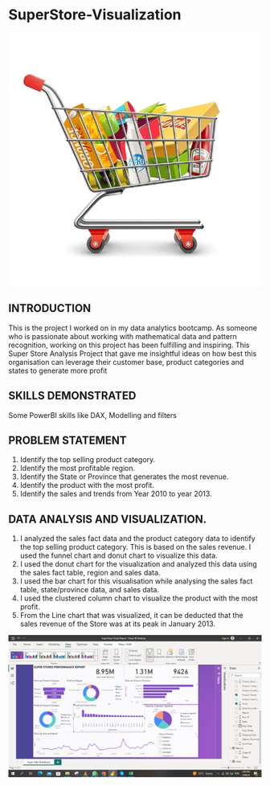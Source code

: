 # SuperStore-Visualization

![](https://github.com/Chiomamorah/SuperStore-Visualization/blob/main/shopping%20cart.jpg)

## INTRODUCTION
This is the project I worked on in my data analytics bootcamp. As someone who is passionate about working with mathematical data and pattern recognition, working on this project has been fulfilling and inspiring. This Super Store Analysis Project that gave me insightful ideas on how best this organisation can leverage their customer base, product categories and states to generate more profit

## SKILLS DEMONSTRATED
Some PowerBI skills like DAX, Modelling and filters

## PROBLEM STATEMENT
1. Identify the top selling product category.
2. Identify the most profitable region.
3. Identify the State or Province that generates the most revenue.
4. Identify the product with the most profit.
5. Identify the sales and trends from Year 2010 to year 2013.

## DATA ANALYSIS AND VISUALIZATION.
1. I analyzed the sales fact data and the product category data to identify the top selling product category. This is based on the sales revenue. I used the funnel chart and donut chart to visualize this data.
2. I used the donut chart for the visualization and analyzed this data using the sales fact table, region and sales data.
3. I used the bar chart for this visualisation while analysing the sales fact table, state/province data, and sales data.
4. I used the clustered column chart to visualize the product with the most profit.
5. From the Line chart that was visualized, it can be deducted that the sales revenue of the Store was at its peak in January 2013.

![](https://github.com/Chiomamorah/SuperStore-Visualization/blob/main/Screenshot%20(45).png)


 
